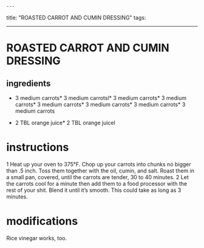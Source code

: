 

	---
title: "ROASTED CARROT AND CUMIN DRESSING"
tags:

---
# ROASTED CARROT AND CUMIN DRESSING
## ingredients
* 3 medium carrots* 3 medium carrotsl* 3 medium carrots* 3 medium carrots* 3 medium carrots* 3 medium carrots* 3 medium carrots* 3 medium carrots

* 2 TBL orange juice* 2 TBL orange juicel


# instructions
1 Heat up your oven to 375°F. Chop up your carrots into chunks no bigger than .5 inch.
Toss them together with the oil, cumin, and salt. Roast them in a small pan, covered, until the
carrots are tender, 30 to 40 minutes.
2 Let the carrots cool for a minute then add them to a food processor with the rest of your
shit. Blend it until it’s smooth. This could take as long as 3 minutes.

# modifications

Rice vinegar works, too.
	

